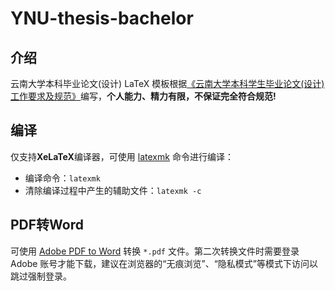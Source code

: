 # YNU-thesis-bachelor

## 介绍
云南大学本科毕业论文(设计) LaTeX 模板根据[《云南大学本科学生毕业论文(设计)工作要求及规范》](http://www.jwc.ynu.edu.cn/info/1003/2052.htm)编写，**个人能力、精力有限，不保证完全符合规范!**

## 编译
仅支持**XeLaTeX**编译器，可使用 [latexmk](https://zhuanlan.zhihu.com/p/256370737) 命令进行编译：
- 编译命令：`latexmk`
- 清除编译过程中产生的辅助文件：`latexmk -c`

## PDF转Word
 可使用 [Adobe PDF to Word](https://www.adobe.com/acrobat/online/pdf-to-word.html) 转换 `*.pdf` 文件。第二次转换文件时需要登录 Adobe 账号才能下载，建议在浏览器的“无痕浏览”、“隐私模式”等模式下访问以跳过强制登录。
